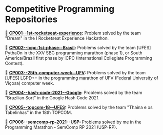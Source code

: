 # Competitive Programming Repositories

🎈 **[CP001--1st-rocketseat-experience](https://github.com/GabrielMotaBLima/CP001--1st-rocketseat-experience):** Problem solved by the team "Dream" in the I Rocketseat Experience Hackathon.

🎈 **[CP002--icpc-1st-phase--Brasil](https://github.com/GabrielMotaBLima/CP002--icpc-1st-phase--Brasil):** Problems solved by the team [UFES] PythaOn in the XXV SBC programming marathon (phase 1), or South America/Brazil first phase by ICPC (International Collegiate Programming Contest).

🎈 **[CP003--25th-computer-week--UFV](https://github.com/GabrielMotaBLima/CP003--25th-computer-week--UFV):** Problems solved by the team [UFES] LGPD++ in the programming marathon of UFV (Federal University of Viçosa) computer week.

🎈 **[CP004--hash-code-2021--Google](https://github.com/GabrielMotaBLima/CP004--hash-code-2021--Google):** Problems solved by the team "Brazilian Sort" in the Google Hash Code 2021.

🎈 **[CP005--topcom-18--UFES](https://github.com/GabrielMotaBLima/CP005--topcom-18):** Problems solved by the team "Thaina e os Tabelinhas" in the 18th TOPCOM.

🎈 **[CP006--semcomp-rp-2021--USP](https://github.com/GabrielMotaBLima/CP006--semcomp-rp-2021--USP):** Problems solved by me in the Programming Marathon - SemComp RP 2021 (USP-RP).
